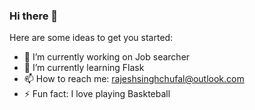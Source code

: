 ### Hi there 👋
Here are some ideas to get you started:

- 🔭 I’m currently working on Job searcher
- 🌱 I’m currently learning Flask
- 📫 How to reach me: rajeshsinghchufal@outlook.com 
- ⚡ Fun fact: I love playing Baskteball
